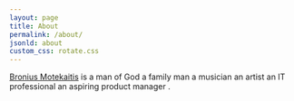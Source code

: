 ```yaml
---
layout: page
title: About
permalink: /about/
jsonld: about
custom_css: rotate.css
---
```


[Bronius Motekaitis](https://bronius.com/) is <span class="rotate">
<span>a man of God</span>
<span>a family man</span>
<span>a musician</span>
<span>an artist</span>
<span>an IT professional</span>
<span>an aspiring product manager</span>
</span>.
